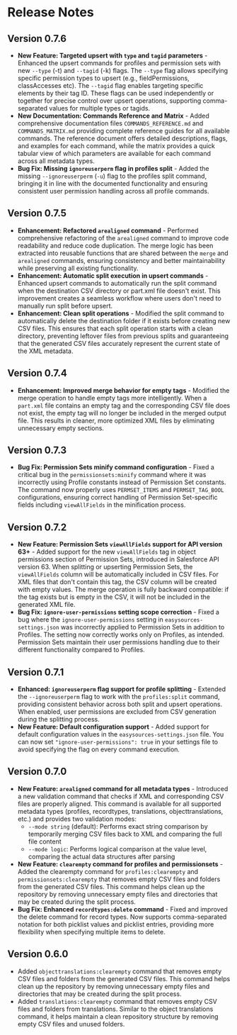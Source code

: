 # Release Notes

## Version 0.7.6
- **New Feature: Targeted upsert with `type` and `tagid` parameters** - Enhanced the upsert commands for profiles and permission sets with new `--type` (-t) and `--tagid` (-k) flags. The `--type` flag allows specifying specific permission types to upsert (e.g., fieldPermissions, classAccesses etc). The `--tagid` flag enables targeting specific elements by their tag ID. These flags can be used independently or together for precise control over upsert operations, supporting comma-separated values for multiple types or tagids.
- **New Documentation: Commands Reference and Matrix** - Added comprehensive documentation files `COMMANDS_REFERENCE.md` and `COMMANDS_MATRIX.md` providing complete reference guides for all available commands. The reference document offers detailed descriptions, flags, and examples for each command, while the matrix provides a quick tabular view of which parameters are available for each command across all metadata types.
- **Bug Fix: Missing `ignoreuserperm` flag in profiles split** - Added the missing `--ignoreuserperm` (`-u`) flag to the profiles split command, bringing it in line with the documented functionality and ensuring consistent user permission handling across all profile commands.

## Version 0.7.5
- **Enhancement: Refactored `arealigned` command** - Performed comprehensive refactoring of the `arealigned` command to improve code readability and reduce code duplication. The merge logic has been extracted into reusable functions that are shared between the `merge` and `arealigned` commands, ensuring consistency and better maintainability while preserving all existing functionality.
- **Enhancement: Automatic split execution in upsert commands** - Enhanced upsert commands to automatically run the split command when the destination CSV directory or part.xml file doesn't exist. This improvement creates a seamless workflow where users don't need to manually run split before upsert.
- **Enhancement: Clean split operations** - Modified the split command to automatically delete the destination folder if it exists before creating new CSV files. This ensures that each split operation starts with a clean directory, preventing leftover files from previous splits and guaranteeing that the generated CSV files accurately represent the current state of the XML metadata.

## Version 0.7.4
- **Enhancement: Improved merge behavior for empty tags** - Modified the merge operation to handle empty tags more intelligently. When a `part.xml` file contains an empty tag and the corresponding CSV file does not exist, the empty tag will no longer be included in the merged output file. This results in cleaner, more optimized XML files by eliminating unnecessary empty sections.

## Version 0.7.3
- **Bug Fix: Permission Sets minify command configuration** - Fixed a critical bug in the `permissionsets:minify` command where it was incorrectly using Profile constants instead of Permission Set constants. The command now properly uses `PERMSET_ITEMS` and `PERMSET_TAG_BOOL` configurations, ensuring correct handling of Permission Set-specific fields including `viewAllFields` in the minification process.

## Version 0.7.2
- **New Feature: Permission Sets `viewAllFields` support for API version 63+** - Added support for the new `viewAllFields` tag in object permissions section of Permission Sets, introduced in Salesforce API version 63. When splitting or upserting Permission Sets, the `viewAllFields` column will be automatically included in CSV files. For XML files that don't contain this tag, the CSV column will be created with empty values. The merge operation is fully backward compatible: if the tag exists but is empty in the CSV, it will not be included in the generated XML file.
- **Bug Fix: `ignore-user-permissions` setting scope correction** - Fixed a bug where the `ignore-user-permissions` setting in `easysources-settings.json` was incorrectly applied to Permission Sets in addition to Profiles. The setting now correctly works only on Profiles, as intended. Permission Sets maintain their user permissions handling due to their different functionality compared to Profiles.

## Version 0.7.1
- **Enhanced: `ignoreuserperm` flag support for profile splitting** - Extended the `--ignoreuserperm` flag to work with the `profiles:split` command, providing consistent behavior across both split and upsert operations. When enabled, user permissions are excluded from CSV generation during the splitting process.
- **New Feature: Default configuration support** - Added support for default configuration values in the `easysources-settings.json` file. You can now set `"ignore-user-permissions": true` in your settings file to avoid specifying the flag on every command execution.

## Version 0.7.0
- **New Feature: `arealigned` command for all metadata types** - Introduced a new validation command that checks if XML and corresponding CSV files are properly aligned. This command is available for all supported metadata types (profiles, recordtypes, translations, objecttranslations, etc.) and provides two validation modes:
  - `--mode string` (default): Performs exact string comparison by temporarily merging CSV files back to XML and comparing the full file content
  - `--mode logic`: Performs logical comparison at the value level, comparing the actual data structures after parsing
- **New Feature: `clearempty` command for profiles and permissionsets** - Added the clearempty command for `profiles:clearempty` and `permissionsets:clearempty` that removes empty CSV files and folders from the generated CSV files. This command helps clean up the repository by removing unnecessary empty files and directories that may be created during the split process.
- **Bug Fix: Enhanced `recordtypes:delete` command** - Fixed and improved the delete command for record types. Now supports comma-separated notation for both picklist values and picklist entries, providing more flexibility when specifying multiple items to delete.

## Version 0.6.0
- Added `objecttranslations:clearempty` command that removes empty CSV files and folders from the generated CSV files. This command helps clean up the repository by removing unnecessary empty files and directories that may be created during the split process.
- Added `translations:clearempty` command that removes empty CSV files and folders from translations. Similar to the object translations command, it helps maintain a clean repository structure by removing empty CSV files and unused folders.
